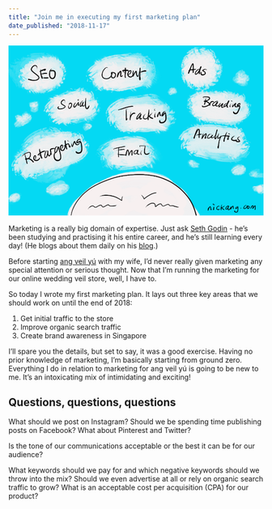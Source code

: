 ```yaml
---
title: "Join me in executing my first marketing plan"
date_published: "2018-11-17"
---
```


![executing my first marketing plan nick ang blog](images/executing-my-first-marketing-plan-nick-ang-blog.png)

Marketing is a really big domain of expertise. Just ask [Seth Godin](https://seths.blog/) - he’s been studying and practising it his entire career, and he’s still learning every day! (He blogs about them daily on his [blog](https://seths.blog/).)

Before starting [ang veil yú](https://angveilyu) with my wife, I’d never really given marketing any special attention or serious thought. Now that I’m running the marketing for our online wedding veil store, well, I have to.

So today I wrote my first marketing plan. It lays out three key areas that we should work on until the end of 2018:

1. Get initial traffic to the store
2. Improve organic search traffic
3. Create brand awareness in Singapore

I’ll spare you the details, but set to say, it was a good exercise. Having no prior knowledge of marketing, I’m basically starting from ground zero. Everything I do in relation to marketing for ang veil yú is going to be new to me. It’s an intoxicating mix of intimidating and exciting!

## Questions, questions, questions

What should we post on Instagram? Should we be spending time publishing posts on Facebook? What about Pinterest and Twitter?

Is the tone of our communications acceptable or the best it can be for our audience?

What keywords should we pay for and which negative keywords should we throw into the mix? Should we even advertise at all or rely on organic search traffic to grow? What is an acceptable cost per acquisition (CPA) for our product?

